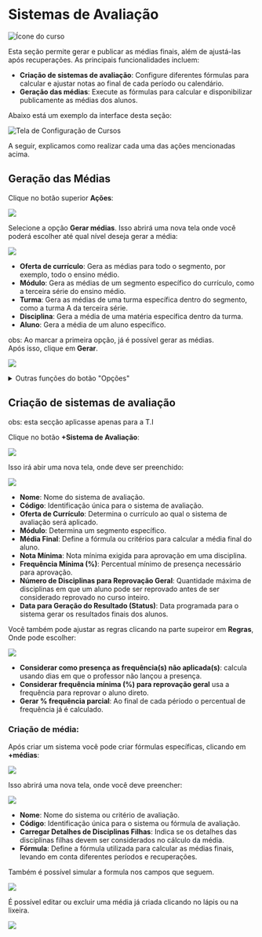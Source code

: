 # Sistemas de Avaliação

![Ícone do curso](../assets/imagens/avaliacao/icone.png)

Esta seção permite gerar e publicar as médias finais, além de ajustá-las após recuperações. As principais funcionalidades incluem:

- **Criação de sistemas de avaliação**: Configure diferentes fórmulas para calcular e ajustar notas ao final de cada período ou calendário.
- **Geração das médias**: Execute as fórmulas para calcular e disponibilizar publicamente as médias dos alunos.

Abaixo está um exemplo da interface desta seção:

![Tela de Configuração de Cursos](../assets/imagens/avaliacao/tela.png)

A seguir, explicamos como realizar cada uma das ações mencionadas acima.

## Geração das Médias

Clique no botão superior **Ações**:

![](../assets/imagens/avaliacao/acoe.png)

Selecione a opção **Gerar médias**. Isso abrirá uma nova tela onde você poderá escolher até qual nível deseja gerar a média:

![](../assets/imagens/avaliacao/selcione.png)

- **Oferta de currículo**: Gera as médias para todo o segmento, por exemplo, todo o ensino médio.  
- **Módulo**: Gera as médias de um segmento específico do currículo, como a terceira série do ensino médio.  
- **Turma**: Gera as médias de uma turma específica dentro do segmento, como a turma A da terceira série.  
- **Disciplina**: Gera a média de uma matéria específica dentro da turma.  
- **Aluno**: Gera a média de um aluno específico.  

obs: Ao marcar a primeira opção, já é possível gerar as médias.  
Após isso, clique em **Gerar**.

![](../assets/imagens/avaliacao/gerar.png)

<details>
  <summary>Outras funções do botão "Opções"</summary>
  <p>Ao clicar no botão <b>Opções</b>, além de gerar as médias, você pode:</p>
  <ul>
    <li>Listar médias geradas: para ver as médias que forma geradas de cada aluno</li>
    <li>Copiar Sistemas de Avaliação: copiar as fórmulas de um modelo já criado</li>
    <li>Acompanhemento cálculo de médias: acompanhar quem gerou as médias</li>
  </ul>
</details>

## Criação de sistemas de avaliação
obs: esta secção aplicasse apenas para a T.I

Clique no botão **+Sistema de Avaliação**:

![](../assets/imagens/avaliacao/s.png)

Isso irá abir uma nova tela, onde deve ser preenchido:

![](../assets/imagens/avaliacao/ps.png)

- **Nome**: Nome do sistema de avaliação.  
- **Código**: Identificação única para o sistema de avaliação.  
- **Oferta de Currículo**: Determina o currículo ao qual o sistema de avaliação será aplicado.  
- **Módulo**: Determina um segmento específico.
- **Média Final**: Define a fórmula ou critérios para calcular a média final do aluno.  
- **Nota Mínima**: Nota mínima exigida para aprovação em uma disciplina.  
- **Frequência Mínima (%)**: Percentual mínimo de presença necessário para aprovação.  
- **Número de Disciplinas para Reprovação Geral**: Quantidade máxima de disciplinas em que um aluno pode ser reprovado antes de ser considerado reprovado no curso inteiro.  
- **Data para Geração do Resultado (Status)**: Data programada para o sistema gerar os resultados finais dos alunos.


Você também pode ajustar as regras clicando na parte supeiror em **Regras**,
Onde pode escolher:

![](../assets/imagens/avaliacao/regras.png)

- **Considerar como presença as frequência(s) não aplicada(s)**: calcula usando dias em que o professor não lançou a presença.
- **Considerar frequência mínima (%) para reprovação geral** usa a frequência para reprovar o aluno direto.
- **Gerar % frequência parcial**: Ao final de cada périodo o percentual de frequência já é calculado.

### Criação de média:

Após criar um sistema você pode criar fórmulas específicas, clicando em **+médias**:

![](../assets/imagens/avaliacao/media.png)

Isso abrirá uma nova tela, onde você deve preencher:

![](../assets/imagens/avaliacao/pm.png)

- **Nome**: Nome do sistema ou critério de avaliação.  
- **Código**: Identificação única para o sistema ou fórmula de avaliação.  
- **Carregar Detalhes de Disciplinas Filhas**: Indica se os detalhes das disciplinas filhas devem ser considerados no cálculo da média.  
- **Fórmula**: Define a fórmula utilizada para calcular as médias finais, levando em conta diferentes períodos e recuperações.

Também é possível simular a formula nos campos que seguem.

![](../assets/imagens/avaliacao/sm.png)

É possível editar ou excluir uma média já criada clicando no lápis ou na lixeira.

![](../assets/imagens/avaliacao/ed.png)
